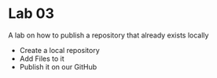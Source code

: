# Lab 03
A lab on how to publish a repository that 
already exists locally

* Create a local repository
* Add Files to it 
* Publish it on our GitHub